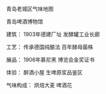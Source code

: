 青岛老城区气味地图  

青岛啤酒博物馆  

建筑：
1903年德建厂址
发酵罐工业长廊  

工艺：
传承德国纯酿法
百年酵母菌株  

展品：
1906年慕尼黑
博览会金奖证书  

体验：
醉酒小屋
生啤原浆品鉴区  

气味构成：
烘焙大麦
啤酒花